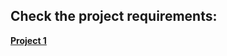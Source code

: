 ## Check the project requirements:
**[Project 1](http://students.cec.wustl.edu/~cse517a/sp17/project1/01SMR.html)**